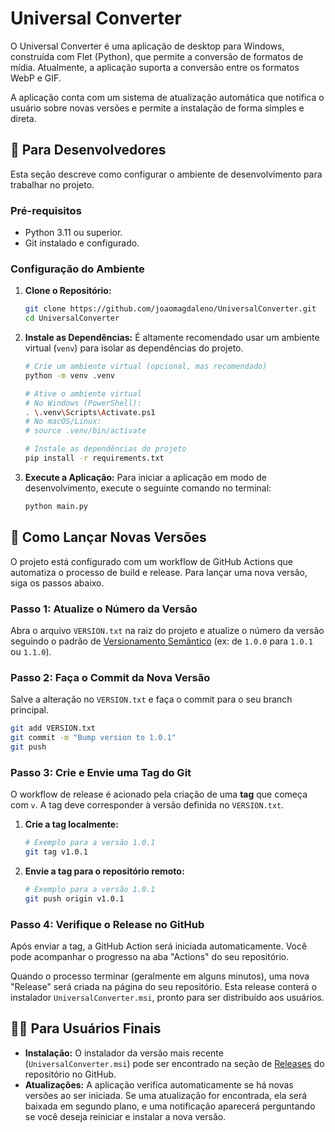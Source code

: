 # Universal Converter

O Universal Converter é uma aplicação de desktop para Windows, construída com Flet (Python), que permite a conversão de formatos de mídia. Atualmente, a aplicação suporta a conversão entre os formatos WebP e GIF.

A aplicação conta com um sistema de atualização automática que notifica o usuário sobre novas versões e permite a instalação de forma simples e direta.

## 📝 Para Desenvolvedores

Esta seção descreve como configurar o ambiente de desenvolvimento para trabalhar no projeto.

### Pré-requisitos

-   Python 3.11 ou superior.
-   Git instalado e configurado.

### Configuração do Ambiente

1.  **Clone o Repositório:**
    ```bash
    git clone https://github.com/joaomagdaleno/UniversalConverter.git
    cd UniversalConverter
    ```

2.  **Instale as Dependências:**
    É altamente recomendado usar um ambiente virtual (`venv`) para isolar as dependências do projeto.
    ```bash
    # Crie um ambiente virtual (opcional, mas recomendado)
    python -m venv .venv

    # Ative o ambiente virtual
    # No Windows (PowerShell):
    . \.venv\Scripts\Activate.ps1
    # No macOS/Linux:
    # source .venv/bin/activate

    # Instale as dependências do projeto
    pip install -r requirements.txt
    ```

3.  **Execute a Aplicação:**
    Para iniciar a aplicação em modo de desenvolvimento, execute o seguinte comando no terminal:
    ```bash
    python main.py
    ```

## 🚀 Como Lançar Novas Versões

O projeto está configurado com um workflow de GitHub Actions que automatiza o processo de build e release. Para lançar uma nova versão, siga os passos abaixo.

### Passo 1: Atualize o Número da Versão

Abra o arquivo `VERSION.txt` na raiz do projeto e atualize o número da versão seguindo o padrão de [Versionamento Semântico](https://semver.org/lang/pt-BR/) (ex: de `1.0.0` para `1.0.1` ou `1.1.0`).

### Passo 2: Faça o Commit da Nova Versão

Salve a alteração no `VERSION.txt` e faça o commit para o seu branch principal.
```bash
git add VERSION.txt
git commit -m "Bump version to 1.0.1"
git push
```

### Passo 3: Crie e Envie uma Tag do Git

O workflow de release é acionado pela criação de uma **tag** que começa com `v`. A tag deve corresponder à versão definida no `VERSION.txt`.

1.  **Crie a tag localmente:**
    ```bash
    # Exemplo para a versão 1.0.1
    git tag v1.0.1
    ```

2.  **Envie a tag para o repositório remoto:**
    ```bash
    # Exemplo para a versão 1.0.1
    git push origin v1.0.1
    ```

### Passo 4: Verifique o Release no GitHub

Após enviar a tag, a GitHub Action será iniciada automaticamente. Você pode acompanhar o progresso na aba "Actions" do seu repositório.

Quando o processo terminar (geralmente em alguns minutos), uma nova "Release" será criada na página do seu repositório. Esta release conterá o instalador `UniversalConverter.msi`, pronto para ser distribuído aos usuários.

## 👨‍💻 Para Usuários Finais

-   **Instalação:** O instalador da versão mais recente (`UniversalConverter.msi`) pode ser encontrado na seção de [Releases](https://github.com/joaomagdaleno/UniversalConverter/releases) do repositório no GitHub.
-   **Atualizações:** A aplicação verifica automaticamente se há novas versões ao ser iniciada. Se uma atualização for encontrada, ela será baixada em segundo plano, e uma notificação aparecerá perguntando se você deseja reiniciar e instalar a nova versão.
